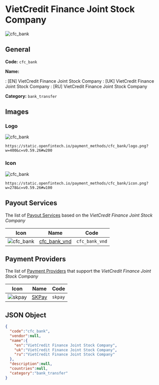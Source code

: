 
# VietCredit Finance Joint Stock Company 
![cfc_bank](https://static.openfintech.io/payment_methods/cfc_bank/logo.png?w=400&c=v0.59.26#w200)  

## General 
**Code:** `cfc_bank` 
 
**Name:** 
 
:	[EN] VietCredit Finance Joint Stock Company 
:	[UK] VietCredit Finance Joint Stock Company 
:	[RU] VietCredit Finance Joint Stock Company 
 
**Category:** `bank_transfer` 
 

## Images 

### Logo 
![cfc_bank](https://static.openfintech.io/payment_methods/cfc_bank/logo.png?w=400&c=v0.59.26#w200)  

```
https://static.openfintech.io/payment_methods/cfc_bank/logo.png?w=400&c=v0.59.26#w200
```  

### Icon 
![cfc_bank](https://static.openfintech.io/payment_methods/cfc_bank/icon.png?w=278&c=v0.59.26#w100)  

```
https://static.openfintech.io/payment_methods/cfc_bank/icon.png?w=278&c=v0.59.26#w100
```  

## Payout Services 
 
The list of [Payout Services](/payout-services/) based on the _VietCredit Finance Joint Stock Company_ 

|Icon|Name|Code| 
|:---:|:---:|:---:| 
|![cfc_bank](https://static.openfintech.io/payout_methods/cfc_bank/icon.png?w=278&c=v0.59.26#w40) |[cfc_bank_vnd](/payout-services/cfc_bank_vnd/)|`cfc_bank_vnd`| 
 

## Payment Providers 
 
The list of [Payment Providers](/payment-providers/) that support the _VietCredit Finance Joint Stock Company_ 

|Icon|Name|Code| 
|:---:|:---:|:---:| 
|![skpay](https://static.openfintech.io/payment_providers/skpay/icon.png?w=278&c=v0.59.26#w100) |[SKPay](/payment-providers/skpay/)|`skpay`| 
 

## JSON Object 

```json
{
  "code":"cfc_bank",
  "vendor":null,
  "name":{
    "en":"VietCredit Finance Joint Stock Company",
    "uk":"VietCredit Finance Joint Stock Company",
    "ru":"VietCredit Finance Joint Stock Company"
  },
  "description":null,
  "countries":null,
  "category":"bank_transfer"
}
```  
